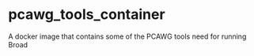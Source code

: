 # pcawg_tools_container
A docker image that contains some of the PCAWG tools need for running Broad
